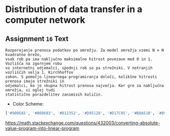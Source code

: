 # **Distribution of data transfer in a computer network**

## Assignment `16` Text
```
Razporejanje prenosa podatkov po omrežju. Za model omrežja vzemi N × N kvadratno mrežo,
vsak rob pa ima naključno maksimalno hitrost povezave med 0 in 1. Vozlišča na zgornjem robu
so internetni odjemalci, spodnji rob so pa strežniki. V notranjih vozliščih velja 1. Kirchhoffov
zakon. S pomočjo linearnega programiranja določi, kolikšne hitrosti prenosa imajo strežniki in
odjemalci, ko je skupna hitrost prenosa največja. Ker gre za naključna omrežja, si oglej tudi
statistično porazdelitev zanimivih količin.
```

* Color Scheme:
```python
['#900EA5', '#B60683', '#D12352', '#D95128', '#D17C05', '#B8A51B', '#89CA53', '#3CE89E']
```

https://math.stackexchange.com/questions/432003/converting-absolute-value-program-into-linear-program